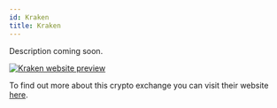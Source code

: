 ```yaml
---
id: Kraken
title: Kraken
---
```


Description coming soon.

[<img alt="Kraken website preview" src="/img/Binance.png" />](https://www.kraken.com/)

To find out more about this crypto exchange you can visit their website [here](https://www.kraken.com/).
